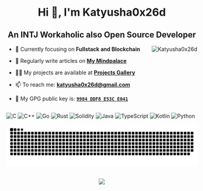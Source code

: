 <h1 align="center">Hi 👋, I'm Katyusha0x26d</h1>
<h2 align="center">An INTJ Workaholic also Open Source Developer</h2>

<img align="right" src="https://github-readme-stats.vercel.app/api?username=Katyusha0x26d&theme=dark&show_icons=true&locale=en" alt="Katyusha0x26d">

- 🌱 Currently focusing on **Fullstack and Blockchain**

- 📝 Regularly write articles on **[My Mindpalace](https://katyusha.me/)**

- 👨‍💻 My projects are available at **[Projects Gallery](https://katyusha.me/projects/)**

- 📫 To reach me: **[katyusha0x26d@gmail.com](mailto:katyusha0x26d@gmail.com)**

- 🔑 My GPG public key is: **[`9984 DDF8 E53C E041`](https://keys.openpgp.org/vks/v1/by-fingerprint/0CD109BC6BDAE407EA3AE8A29984DDF8E53CE041)**

## 


![C](https://img.shields.io/badge/c-00599C.svg?style=for-the-badge&logo=c&logoColor=white) ![C++](https://img.shields.io/badge/c++-00599C.svg?style=for-the-badge&logo=c%2B%2B&logoColor=white) ![Go](https://img.shields.io/badge/go-00ADD8.svg?style=for-the-badge&logo=go&logoColor=white) ![Rust](https://img.shields.io/badge/rust-171717.svg?style=for-the-badge&logo=rust&logoColor=white) ![Solidity](https://img.shields.io/badge/solidity-363636.svg?style=for-the-badge&logo=solidity&logoColor=white) ![Java](https://img.shields.io/badge/java-38A1CE.svg?style=for-the-badge&logo=openjdk&logoColor=white) ![TypeScript](https://img.shields.io/badge/typescript-3178C6.svg?style=for-the-badge&logo=typescript&logoColor=white) ![Kotlin](https://img.shields.io/badge/kotlin-7F52FF.svg?style=for-the-badge&logo=kotlin&logoColor=white) ![Python](https://img.shields.io/badge/python-3776AB.svg?style=for-the-badge&logo=python&logoColor=white)

![Contributions](https://github.com/Katyusha0x26d/Katyusha0x26d/raw/output/github-contribution-grid-snake-dark.svg)

##
<p align="center"><img src="https://counter.katyusha.me/count/svg/Katyusha0x26d/for-the-badge_dark.svg?" ></p>
